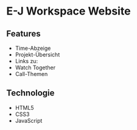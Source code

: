 # E-J Workspace Website

## Features
- Time-Abzeige
- Projekt-Übersicht
- Links zu:
 - Watch Together
 - Call-Themen

## Technologie
- HTML5
- CSS3
- JavaScript
